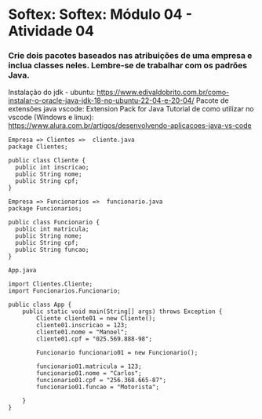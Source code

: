 # Softex: Softex: Módulo 04 - Atividade 04

### Crie dois pacotes baseados nas atribuições de uma empresa e inclua classes neles. Lembre-se de trabalhar com os padrões Java.

Instalação do jdk - ubuntu: https://www.edivaldobrito.com.br/como-instalar-o-oracle-java-jdk-18-no-ubuntu-22-04-e-20-04/
Pacote de extensões java vscode: Extension Pack for Java
Tutorial de como utilizar no vscode (Windows e linux): https://www.alura.com.br/artigos/desenvolvendo-aplicacoes-java-vs-code

```
Empresa => Clientes =>  cliente.java
package Clientes;

public class Cliente {
  public int inscricao;
  public String nome;
  public String cpf;
}

Empresa => Funcionarios =>  funcionario.java
package Funcionarios;

public class Funcionario {
  public int matricula;
  public String nome;
  public String cpf;
  public String funcao;
}

App.java

import Clientes.Cliente;
import Funcionarios.Funcionario;

public class App {
    public static void main(String[] args) throws Exception {
        Cliente cliente01 = new Cliente();
        cliente01.inscricao = 123;
        cliente01.nome = "Manoel";
        cliente01.cpf = "025.569.888-98";

        Funcionario funcionario01 = new Funcionario();

        funcionario01.matricula = 123;
        funcionario01.nome = "Carlos";
        funcionario01.cpf = "256.368.665-87";
        funcionario01.funcao = "Motorista";

    }
}
```
